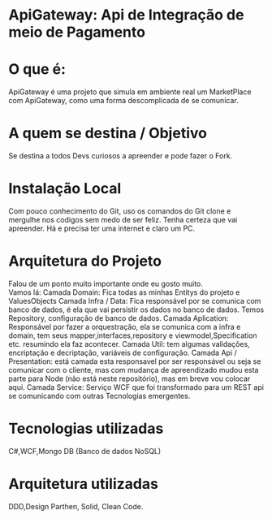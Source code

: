 # ApiGateway: Api de Integração de meio de Pagamento
# O que é:
ApiGateway é uma projeto que simula em ambiente real um MarketPlace com ApiGateway, como uma forma descomplicada de se comunicar.

# A quem se destina / Objetivo
Se destina a todos Devs curiosos a apreender e pode fazer o Fork. 

# Instalação Local
Com pouco conhecimento do Git, uso os comandos do Git clone e mergulhe nos codigos sem medo de ser feliz. Tenha certeza que vai apreender. Há e precisa ter uma internet e claro um PC.

# Arquitetura do Projeto
Falou de um ponto muito importante onde eu gosto muito. 
<br />Vamos lá: 
Camada Domain: Fica todas as minhas Entitys do projeto e ValuesObjects
Camada Infra / Data: Fica responsável por se comunica com banco de dados, é ela que vai persistir os dados no banco de dados. Temos Repository, configuração de banco de dados.
Camada Aplication: Responsável por fazer a orquestração, ela se comunica com a infra e domain, tem seus mapper,interfaces,repository e viewmodel,Specification etc. resumindo ela faz acontecer.
Camada Util: tem algumas validações, encriptação e decriptação, variáveis de configuração.
Camada Api / Presentation: está camada esta responsavel por ser responsável ou seja se comunicar com o cliente, mas com mudança de apreendizado mudou esta parte para Node (não está neste repositório), mas em breve vou colocar aqui.
Camada Service: Serviço WCF que foi transformado para um REST api se comunicando com outras Tecnologias emergentes.

# Tecnologias utilizadas
C#,WCF,Mongo DB (Banco de dados NoSQL)

# Arquitetura utilizadas
DDD,Design Parthen, Solid, Clean Code.






